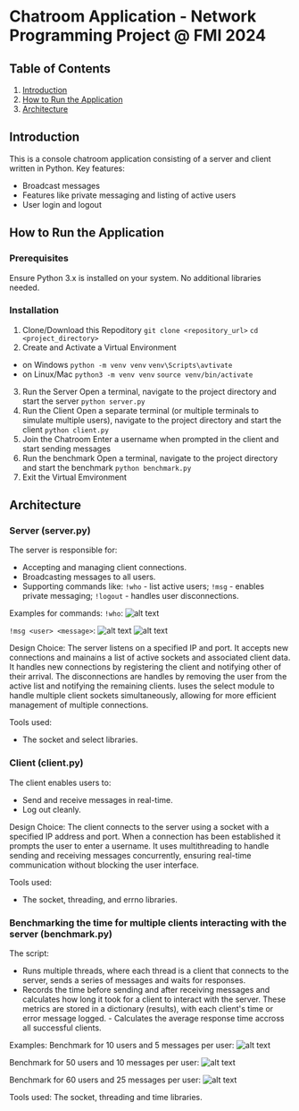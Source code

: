 # Chatroom Application - Network Programming Project @ FMI 2024

## Table of Contents

1. [Introduction](#introduction)
2. [How to Run the Application](#how-to-run-the-application)
3. [Architecture](#architecture)

## Introduction
This is a console chatroom application consisting of a server and client written in Python. Key features:
- Broadcast messages
- Features like private messaging and listing of active users
- User login and logout

## How to Run the Application

### Prerequisites
Ensure Python 3.x is installed on your system. No additional libraries needed.

### Installation
1. Clone/Download this Repoditory
`git clone <repository_url>`
`cd <project_directory>`
2. Create and Activate a Virtual Environment 
- on Windows 
`python -m venv venv`
`venv\Scripts\avtivate`
- on Linux/Mac 
`python3 -m venv venv`
`source venv/bin/activate`
3. Run the Server 
Open a terminal, navigate to the project directory and start the server
`python server.py`
4. Run the Client 
Open a separate terminal (or multiple terminals to simulate multiple users), navigate to the project directory and start the client
`python client.py` 
5. Join the Chatroom
Enter a username when prompted in the client and start sending messages
6. Run the benchmark
Open a terminal, navigate to the project directory and start the benchmark
`python benchmark.py`
7. Exit the Virtual Emvironment

## Architecture

### Server (server.py)
The server is responsible for:
- Accepting and managing client connections.
- Broadcasting messages to all users.
- Supporting commands like:
    `!who` - list active users;
    `!msg` - enables private messaging;
    `!logout` - handles user disconnections.

Examples for commands:
`!who`:
![alt text](screenshots/image.png)

`!msg <user> <message>`:
![alt text](screenshots/image-5.png)
![alt text](screenshots/image-4.png)


Design Choice:
The server listens on a specified IP and port. It accepts new connections and mainains a list of active sockets and associated client data. It handles new connections by registering the client and notifying other of their arrival. The disconnections are handles by removing the user from the active list and notifying the remaining clients. Iuses the select module to handle multiple client sockets simultaneously, allowing for more efficient management of multiple connections.

Tools used:
- The socket and select libraries.

### Client (client.py)
The client enables users to:
- Send and receive messages in real-time.
- Log out cleanly.

Design Choice:
The client connects to the server using a socket with a specified IP address and port. When a connection has been established it prompts the user to enter a username. It uses multithreading to handle sending and receiving messages concurrently, ensuring real-time communication without blocking the user interface.

Tools used:
- The socket, threading, and errno libraries.

### Benchmarking the time for multiple clients interacting with the server (benchmark.py)

The script:
- Runs multiple threads, where each thread is a client that connects to the server, sends a series of messages and waits for responses.
- Records the time before sending and after receiving messages and calculates how long it took for a client to interact with the server. These metrics are stored in a dictionary (results), with each client's time or error message logged. - Calculates the average response time accross all successful clients.   

Examples:
Benchmark for 10 users and 5 messages per user:
![alt text](screenshots/image-3.png)

Benchmark for 50 users and 10 messages per user:
![alt text](screenshots/image-1.png)

Benchmark for 60 users and 25 messages per user:
![alt text](screenshots/image-2.png)

Tools used:
The socket, threading and time libraries.